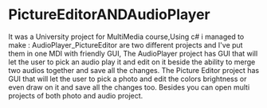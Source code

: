 # PictureEditorANDAudioPlayer
It was a University project for MultiMedia course,Using c# i managed to make : 
AudioPlayer_PictureEditor are two different projects and I've put them in one MDI with friendly GUI, 
The AudioPlayer project has GUI that will let the user to pick an audio play it and edit on it beside the ability to merge two audios together and save all the changes. The Picture Editor project has GUI that will let the user to pick a photo and edit the colors brightness or even draw on it and save all the changes too.
Besides you can open multi projects of both photo and audio project.
